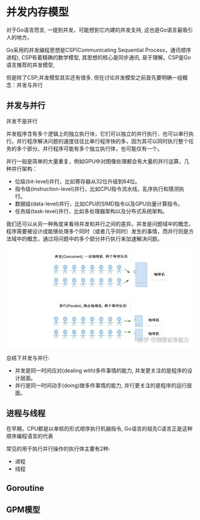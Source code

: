 # 并发内存模型

对于Go语言而言, 一提到并发，可能想到它内建的并发支持, 这也是Go语言最吸引人的地方。 

Go采用的并发编程思想是CSP(Communicating Sequential Process，通讯顺序进程), CSP有着精确的数学模型, 其思想的核心是同步通讯, 易于理解。CSP是Go语言推荐的并发模型,

但是除了CSP,并发模型其实还有很多, 但在讨论并发模型之前首先要明确一组概念：并发与并行

## 并发与并行

并发不是并行

并发程序含有多个逻辑上的独立执行块，它们可以独立的并行执行，也可以串行执行。并行程序解决问题的速度往往比串行程序快的多，因为其可以同时执行整个任务的多个部分。并行程序可能有多个独立执行体，也可能仅有一个。

并行一般是简单的大量重复，例如GPU中对图像处理都会有大量的并行运算。几种并行架构：
+ 位级(bit-level)并行，比如寄存器从32位升级到64位。
+ 指令级(instruction-level)并行，比如CPU指令流水线，乱序执行和猜测执行。
+ 数据级(data-level)并行，比如CPU的SIMD指令以及GPU向量计算指令。
+ 任务级(task-level)并行，比如多处理器架构以及分布式系统架构。

我们还可以从另一种角度来看待并发和并行之间的差异。并发是问题域中的概念，程序需要被设计成能够处理多个同时（或者几乎同时）发生的事情，而并行则是方法域中的概念，通过将问题中的多个部分并行执行来加速解决问题。

![](../image/con_par_desc.jpeg)

总结下并发与并行:
+ 并发是同一时间应对(dealing with)多件事情的能力, 并发更关注的是程序的设计层面。
+ 并行是同一时间动手(doing)做多件事情的能力, 并行更关注的是程序的运行层面。



## 


## 进程与线程

在早期，CPU都是以单核的形式顺序执行机器指令, Go语言的祖先C语言正是这种顺序编程语言的代表

常见的用于执行并行操作的执行体主要有2种:
+ 进程
+ 线程


## Goroutine




## GPM模型